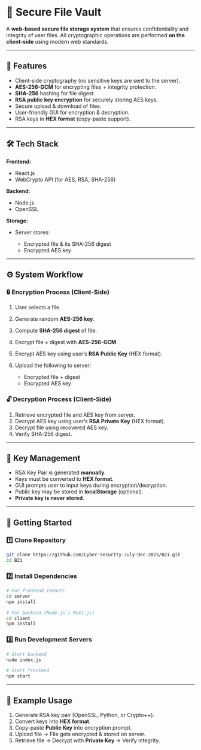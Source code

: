 # 🔐 Secure File Vault

A **web-based secure file storage system** that ensures confidentiality and integrity of user files. All cryptographic operations are performed **on the client-side** using modern web standards.

---

## 📖 Features

* Client-side cryptography (no sensitive keys are sent to the server).
* **AES-256-GCM** for encrypting files + integrity protection.
* **SHA-256** hashing for file digest.
* **RSA public key encryption** for securely storing AES keys.
* Secure upload & download of files.
* User-friendly GUI for encryption & decryption.
* RSA keys in **HEX format** (copy-paste support).

---

## 🛠️ Tech Stack

**Frontend:**

* React.js
* WebCrypto API (for AES, RSA, SHA-256)

**Backend:**

* Node.js 
* OpenSSL

**Storage:**

* Server stores:

  * Encrypted file & its SHA-256 digest
  * Encrypted AES key

---

## ⚙️ System Workflow

### 🔒 Encryption Process (Client-Side)

1. User selects a file.
2. Generate random **AES-256 key**.
3. Compute **SHA-256 digest** of file.
4. Encrypt file + digest with **AES-256-GCM**.
5. Encrypt AES key using user’s **RSA Public Key** (HEX format).
6. Upload the following to server:

   * Encrypted file + digest
   * Encrypted AES key

### 🔓 Decryption Process (Client-Side)

1. Retrieve encrypted file and AES key from server.
2. Decrypt AES key using user’s **RSA Private Key** (HEX format).
3. Decrypt file using recovered AES key.
4. Verify SHA-256 digest.

---

## 🔑 Key Management

* RSA Key Pair is generated **manually**.
* Keys must be converted to **HEX format**.
* GUI prompts user to input keys during encryption/decryption.
* Public key may be stored in **localStorage** (optional).
* **Private key is never stored**.

---

## 🚀 Getting Started

### 1️⃣ Clone Repository

```bash
git clone https://github.com/Cyber-Security-July-Dec-2025/B21.git
cd B21
```

### 2️⃣ Install Dependencies

```bash
# For frontend (React)
cd server
npm install

# For backend (Node.js / Next.js)
cd client
npm install
```

### 3️⃣ Run Development Servers

```bash
# Start backend
node index.js

# Start frontend
npm start
```

---

## 🧪 Example Usage

1. Generate RSA key pair (OpenSSL, Python, or Crypto++).
2. Convert keys into **HEX format**.
3. Copy-paste **Public Key** into encryption prompt.
4. Upload file → File gets encrypted & stored on server.
5. Retrieve file → Decrypt with **Private Key** → Verify integrity.

